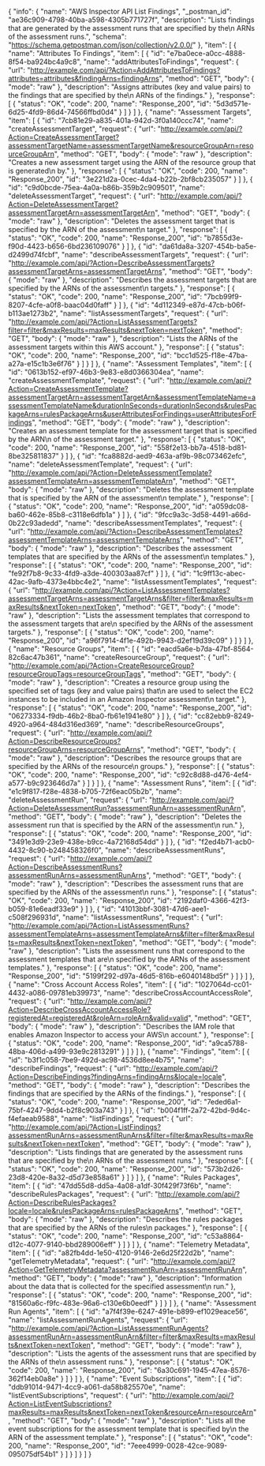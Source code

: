 {
  "info": {
    "name": "AWS Inspector API List Findings",
    "_postman_id": "ae36c909-4798-40ba-a598-4305b771727f",
    "description": "Lists findings that are generated by the assessment runs that are specified by the\n         ARNs of the assessment runs.",
    "schema": "https://schema.getpostman.com/json/collection/v2.0.0/"
  },
  "item": [
    {
      "name": "Attributes To Findings",
      "item": [
        {
          "id": "e7ba0ece-a0cc-4888-8f54-ba924bc4a9c8",
          "name": "addAttributesToFindings",
          "request": {
            "url": "http://example.com/api/?Action=AddAttributesToFindings?attributes=attributes&findingArns=findingArns",
            "method": "GET",
            "body": {
              "mode": "raw"
            },
            "description": "Assigns attributes (key and value pairs) to the findings that are specified by the\n         ARNs of the findings."
          },
          "response": [
            {
              "status": "OK",
              "code": 200,
              "name": "Response_200",
              "id": "5d3d571e-6d25-4fd9-86d4-74566ffbd0d4"
            }
          ]
        }
      ]
    },
    {
      "name": "Assessment Targets",
      "item": [
        {
          "id": "7cb81e29-a835-401a-942d-3f0a140ccc74",
          "name": "createAssessmentTarget",
          "request": {
            "url": "http://example.com/api/?Action=CreateAssessmentTarget?assessmentTargetName=assessmentTargetName&resourceGroupArn=resourceGroupArn",
            "method": "GET",
            "body": {
              "mode": "raw"
            },
            "description": "Creates a new assessment target using the ARN of the resource group that is generated\n         by."
          },
          "response": [
            {
              "status": "OK",
              "code": 200,
              "name": "Response_200",
              "id": "3e221d2a-0cec-4da4-b22b-2bf8cb235057"
            }
          ]
        },
        {
          "id": "c9d0bcde-75ea-4a0a-b86b-359b2c909501",
          "name": "deleteAssessmentTarget",
          "request": {
            "url": "http://example.com/api/?Action=DeleteAssessmentTarget?assessmentTargetArn=assessmentTargetArn",
            "method": "GET",
            "body": {
              "mode": "raw"
            },
            "description": "Deletes the assessment target that is specified by the ARN of the assessment\n         target."
          },
          "response": [
            {
              "status": "OK",
              "code": 200,
              "name": "Response_200",
              "id": "b7855d3e-f90d-4423-b656-6bd236109076"
            }
          ]
        },
        {
          "id": "da61da8a-3207-454b-ba5e-d2499d74fcbf",
          "name": "describeAssessmentTargets",
          "request": {
            "url": "http://example.com/api/?Action=DescribeAssessmentTargets?assessmentTargetArns=assessmentTargetArns",
            "method": "GET",
            "body": {
              "mode": "raw"
            },
            "description": "Describes the assessment targets that are specified by the ARNs of the assessment\n         targets."
          },
          "response": [
            {
              "status": "OK",
              "code": 200,
              "name": "Response_200",
              "id": "7bcb99f9-8207-4cfe-a0f8-baac04d0faff"
            }
          ]
        },
        {
          "id": "4d112349-e87d-47cb-b06f-b113ae1273b2",
          "name": "listAssessmentTargets",
          "request": {
            "url": "http://example.com/api/?Action=ListAssessmentTargets?filter=filter&maxResults=maxResults&nextToken=nextToken",
            "method": "GET",
            "body": {
              "mode": "raw"
            },
            "description": "Lists the ARNs of the assessment targets within this AWS account."
          },
          "response": [
            {
              "status": "OK",
              "code": 200,
              "name": "Response_200",
              "id": "bcc1d525-f18e-47ba-a27a-e15c1b3e6f76"
            }
          ]
        }
      ]
    },
    {
      "name": "Assessment Templates",
      "item": [
        {
          "id": "0613b152-ef97-46b3-9e83-e8d0366304ea",
          "name": "createAssessmentTemplate",
          "request": {
            "url": "http://example.com/api/?Action=CreateAssessmentTemplate?assessmentTargetArn=assessmentTargetArn&assessmentTemplateName=assessmentTemplateName&durationInSeconds=durationInSeconds&rulesPackageArns=rulesPackageArns&userAttributesForFindings=userAttributesForFindings",
            "method": "GET",
            "body": {
              "mode": "raw"
            },
            "description": "Creates an assessment template for the assessment target that is specified by the ARN\n         of the assessment target."
          },
          "response": [
            {
              "status": "OK",
              "code": 200,
              "name": "Response_200",
              "id": "558f2e13-bb7a-4518-bd81-8be325811837"
            }
          ]
        },
        {
          "id": "fca8882d-aed9-463a-af9b-98c073462efc",
          "name": "deleteAssessmentTemplate",
          "request": {
            "url": "http://example.com/api/?Action=DeleteAssessmentTemplate?assessmentTemplateArn=assessmentTemplateArn",
            "method": "GET",
            "body": {
              "mode": "raw"
            },
            "description": "Deletes the assessment template that is specified by the ARN of the assessment\n         template."
          },
          "response": [
            {
              "status": "OK",
              "code": 200,
              "name": "Response_200",
              "id": "a059dc08-ba60-462e-85b8-c3118e6dfb1a"
            }
          ]
        },
        {
          "id": "9fcc9a3c-3d58-4491-a66d-0b22c93adedd",
          "name": "describeAssessmentTemplates",
          "request": {
            "url": "http://example.com/api/?Action=DescribeAssessmentTemplates?assessmentTemplateArns=assessmentTemplateArns",
            "method": "GET",
            "body": {
              "mode": "raw"
            },
            "description": "Describes the assessment templates that are specified by the ARNs of the assessment\n         templates."
          },
          "response": [
            {
              "status": "OK",
              "code": 200,
              "name": "Response_200",
              "id": "fe92f7b8-9c33-4fd9-a3de-400303aa87cf"
            }
          ]
        },
        {
          "id": "1c9ff13c-abec-42ac-9afb-4373e4bbc4e2",
          "name": "listAssessmentTemplates",
          "request": {
            "url": "http://example.com/api/?Action=ListAssessmentTemplates?assessmentTargetArns=assessmentTargetArns&filter=filter&maxResults=maxResults&nextToken=nextToken",
            "method": "GET",
            "body": {
              "mode": "raw"
            },
            "description": "Lists the assessment templates that correspond to the assessment targets that are\n         specified by the ARNs of the assessment targets."
          },
          "response": [
            {
              "status": "OK",
              "code": 200,
              "name": "Response_200",
              "id": "a96f7914-4f1e-492b-9943-d2ef19d39c09"
            }
          ]
        }
      ]
    },
    {
      "name": "Resource Groups",
      "item": [
        {
          "id": "eacd5a6e-b7da-47bf-8564-82c6ac47b361",
          "name": "createResourceGroup",
          "request": {
            "url": "http://example.com/api/?Action=CreateResourceGroup?resourceGroupTags=resourceGroupTags",
            "method": "GET",
            "body": {
              "mode": "raw"
            },
            "description": "Creates a resource group using the specified set of tags (key and value pairs) that\n         are used to select the EC2 instances to be included in an Amazon Inspector assessment\n         target."
          },
          "response": [
            {
              "status": "OK",
              "code": 200,
              "name": "Response_200",
              "id": "06273334-f9db-46b2-8ba0-fb61e1941e80"
            }
          ]
        },
        {
          "id": "cc82ebb9-8249-4920-a964-484d316ed369",
          "name": "describeResourceGroups",
          "request": {
            "url": "http://example.com/api/?Action=DescribeResourceGroups?resourceGroupArns=resourceGroupArns",
            "method": "GET",
            "body": {
              "mode": "raw"
            },
            "description": "Describes the resource groups that are specified by the ARNs of the resource\n         groups."
          },
          "response": [
            {
              "status": "OK",
              "code": 200,
              "name": "Response_200",
              "id": "c92c8d88-d476-4ef4-a577-b9c923646d7a"
            }
          ]
        }
      ]
    },
    {
      "name": "Assessment Runs",
      "item": [
        {
          "id": "e1c9f817-f28e-4838-b705-72f6eac05b2b",
          "name": "deleteAssessmentRun",
          "request": {
            "url": "http://example.com/api/?Action=DeleteAssessmentRun?assessmentRunArn=assessmentRunArn",
            "method": "GET",
            "body": {
              "mode": "raw"
            },
            "description": "Deletes the assessment run that is specified by the ARN of the assessment\n         run."
          },
          "response": [
            {
              "status": "OK",
              "code": 200,
              "name": "Response_200",
              "id": "3491e3d9-23e9-438e-b9cc-4a72168d54dd"
            }
          ]
        },
        {
          "id": "f2ed4b71-acb0-4432-8c90-b248458326f0",
          "name": "describeAssessmentRuns",
          "request": {
            "url": "http://example.com/api/?Action=DescribeAssessmentRuns?assessmentRunArns=assessmentRunArns",
            "method": "GET",
            "body": {
              "mode": "raw"
            },
            "description": "Describes the assessment runs that are specified by the ARNs of the assessment\n         runs."
          },
          "response": [
            {
              "status": "OK",
              "code": 200,
              "name": "Response_200",
              "id": "2192daf0-4366-42f3-b059-81e6eadf33e9"
            }
          ]
        },
        {
          "id": "41013bbf-3081-47d6-aee1-c508f296931d",
          "name": "listAssessmentRuns",
          "request": {
            "url": "http://example.com/api/?Action=ListAssessmentRuns?assessmentTemplateArns=assessmentTemplateArns&filter=filter&maxResults=maxResults&nextToken=nextToken",
            "method": "GET",
            "body": {
              "mode": "raw"
            },
            "description": "Lists the assessment runs that correspond to the assessment templates that are\n         specified by the ARNs of the assessment templates."
          },
          "response": [
            {
              "status": "OK",
              "code": 200,
              "name": "Response_200",
              "id": "5199f292-d97a-46d5-816b-e6040148bd5f"
            }
          ]
        }
      ]
    },
    {
      "name": "Cross Account Access Roles",
      "item": [
        {
          "id": "1027064d-cc01-4432-a086-09781eb39973",
          "name": "describeCrossAccountAccessRole",
          "request": {
            "url": "http://example.com/api/?Action=DescribeCrossAccountAccessRole?registeredAt=registeredAt&roleArn=roleArn&valid=valid",
            "method": "GET",
            "body": {
              "mode": "raw"
            },
            "description": "Describes the IAM role that enables Amazon Inspector to access your AWS\n         account."
          },
          "response": [
            {
              "status": "OK",
              "code": 200,
              "name": "Response_200",
              "id": "a9ca5788-48ba-406d-a499-93e9c2813291"
            }
          ]
        }
      ]
    },
    {
      "name": "Findings",
      "item": [
        {
          "id": "b3f1c058-7be9-492d-ac98-4536d8ee4b75",
          "name": "describeFindings",
          "request": {
            "url": "http://example.com/api/?Action=DescribeFindings?findingArns=findingArns&locale=locale",
            "method": "GET",
            "body": {
              "mode": "raw"
            },
            "description": "Describes the findings that are specified by the ARNs of the findings."
          },
          "response": [
            {
              "status": "OK",
              "code": 200,
              "name": "Response_200",
              "id": "7eded6a1-75bf-4247-9dd4-b2f8c903a743"
            }
          ]
        },
        {
          "id": "b004f1ff-2a72-42bd-9d4c-f4efaeab9588",
          "name": "listFindings",
          "request": {
            "url": "http://example.com/api/?Action=ListFindings?assessmentRunArns=assessmentRunArns&filter=filter&maxResults=maxResults&nextToken=nextToken",
            "method": "GET",
            "body": {
              "mode": "raw"
            },
            "description": "Lists findings that are generated by the assessment runs that are specified by the\n         ARNs of the assessment runs."
          },
          "response": [
            {
              "status": "OK",
              "code": 200,
              "name": "Response_200",
              "id": "573b2d26-23d8-420e-8a32-d5d73e858a61"
            }
          ]
        }
      ]
    },
    {
      "name": "Rules Packages",
      "item": [
        {
          "id": "47dd55d8-dd5a-4a08-a1df-30f429f73f6b",
          "name": "describeRulesPackages",
          "request": {
            "url": "http://example.com/api/?Action=DescribeRulesPackages?locale=locale&rulesPackageArns=rulesPackageArns",
            "method": "GET",
            "body": {
              "mode": "raw"
            },
            "description": "Describes the rules packages that are specified by the ARNs of the rules\n         packages."
          },
          "response": [
            {
              "status": "OK",
              "code": 200,
              "name": "Response_200",
              "id": "c53a8864-d12c-4077-9140-bbd289006eff"
            }
          ]
        }
      ]
    },
    {
      "name": "Telemetry Metadata",
      "item": [
        {
          "id": "a82fb4dd-1e50-4120-9146-2e6d25f22d2b",
          "name": "getTelemetryMetadata",
          "request": {
            "url": "http://example.com/api/?Action=GetTelemetryMetadata?assessmentRunArn=assessmentRunArn",
            "method": "GET",
            "body": {
              "mode": "raw"
            },
            "description": "Information about the data that is collected for the specified assessment\n         run."
          },
          "response": [
            {
              "status": "OK",
              "code": 200,
              "name": "Response_200",
              "id": "81560a6c-f9fc-483e-96a6-c130e6b0eedf"
            }
          ]
        }
      ]
    },
    {
      "name": "Assessment Run Agents",
      "item": [
        {
          "id": "a7f4f39e-6247-491e-b899-ef1029eace56",
          "name": "listAssessmentRunAgents",
          "request": {
            "url": "http://example.com/api/?Action=ListAssessmentRunAgents?assessmentRunArn=assessmentRunArn&filter=filter&maxResults=maxResults&nextToken=nextToken",
            "method": "GET",
            "body": {
              "mode": "raw"
            },
            "description": "Lists the agents of the assessment runs that are specified by the ARNs of the\n         assessment runs."
          },
          "response": [
            {
              "status": "OK",
              "code": 200,
              "name": "Response_200",
              "id": "6a30c691-1945-47ea-8576-362f14eb0a8e"
            }
          ]
        }
      ]
    },
    {
      "name": "Event Subscriptions",
      "item": [
        {
          "id": "ddb91014-9471-4cc9-a061-da58b825570e",
          "name": "listEventSubscriptions",
          "request": {
            "url": "http://example.com/api/?Action=ListEventSubscriptions?maxResults=maxResults&nextToken=nextToken&resourceArn=resourceArn",
            "method": "GET",
            "body": {
              "mode": "raw"
            },
            "description": "Lists all the event subscriptions for the assessment template that is specified by\n         the ARN of the assessment template."
          },
          "response": [
            {
              "status": "OK",
              "code": 200,
              "name": "Response_200",
              "id": "7eee4999-0028-42ce-9089-095075df54b1"
            }
          ]
        }
      ]
    }
  ]
}